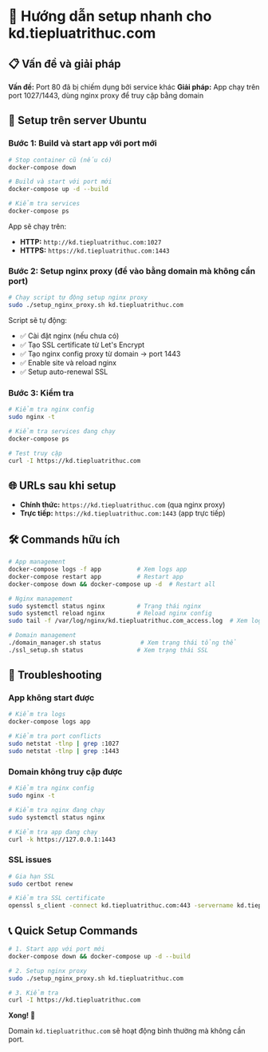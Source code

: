 # 🚀 Hướng dẫn setup nhanh cho kd.tiepluatrithuc.com

## 📋 Vấn đề và giải pháp

**Vấn đề:** Port 80 đã bị chiếm dụng bởi service khác
**Giải pháp:** App chạy trên port 1027/1443, dùng nginx proxy để truy cập bằng domain

## 🔧 Setup trên server Ubuntu

### Bước 1: Build và start app với port mới

```bash
# Stop container cũ (nếu có)
docker-compose down

# Build và start với port mới
docker-compose up -d --build

# Kiểm tra services
docker-compose ps
```

App sẽ chạy trên:
- **HTTP:** `http://kd.tiepluatrithuc.com:1027`  
- **HTTPS:** `https://kd.tiepluatrithuc.com:1443`

### Bước 2: Setup nginx proxy (để vào bằng domain mà không cần port)

```bash
# Chạy script tự động setup nginx proxy
sudo ./setup_nginx_proxy.sh kd.tiepluatrithuc.com
```

Script sẽ tự động:
- ✅ Cài đặt nginx (nếu chưa có)
- ✅ Tạo SSL certificate từ Let's Encrypt
- ✅ Tạo nginx config proxy từ domain → port 1443
- ✅ Enable site và reload nginx
- ✅ Setup auto-renewal SSL

### Bước 3: Kiểm tra

```bash
# Kiểm tra nginx config
sudo nginx -t

# Kiểm tra services đang chạy
docker-compose ps

# Test truy cập
curl -I https://kd.tiepluatrithuc.com
```

## 🌐 URLs sau khi setup

- **Chính thức:** `https://kd.tiepluatrithuc.com` (qua nginx proxy)
- **Trực tiếp:** `https://kd.tiepluatrithuc.com:1443` (app trực tiếp)

## 🛠️ Commands hữu ích

```bash
# App management
docker-compose logs -f app          # Xem logs app
docker-compose restart app          # Restart app
docker-compose down && docker-compose up -d  # Restart all

# Nginx management
sudo systemctl status nginx         # Trạng thái nginx
sudo systemctl reload nginx         # Reload nginx config
sudo tail -f /var/log/nginx/kd.tiepluatrithuc.com_access.log  # Xem logs

# Domain management
./domain_manager.sh status           # Xem trạng thái tổng thể
./ssl_setup.sh status               # Xem trạng thái SSL
```

## 🔧 Troubleshooting

### App không start được

```bash
# Kiểm tra logs
docker-compose logs app

# Kiểm tra port conflicts
sudo netstat -tlnp | grep :1027
sudo netstat -tlnp | grep :1443
```

### Domain không truy cập được

```bash
# Kiểm tra nginx config
sudo nginx -t

# Kiểm tra nginx đang chạy
sudo systemctl status nginx

# Kiểm tra app đang chạy
curl -k https://127.0.0.1:1443
```

### SSL issues

```bash
# Gia hạn SSL
sudo certbot renew

# Kiểm tra SSL certificate
openssl s_client -connect kd.tiepluatrithuc.com:443 -servername kd.tiepluatrithuc.com
```

## 📞 Quick Setup Commands

```bash
# 1. Start app với port mới
docker-compose down && docker-compose up -d --build

# 2. Setup nginx proxy 
sudo ./setup_nginx_proxy.sh kd.tiepluatrithuc.com

# 3. Kiểm tra
curl -I https://kd.tiepluatrithuc.com
```

**Xong! 🎉**

Domain `kd.tiepluatrithuc.com` sẽ hoạt động bình thường mà không cần port.